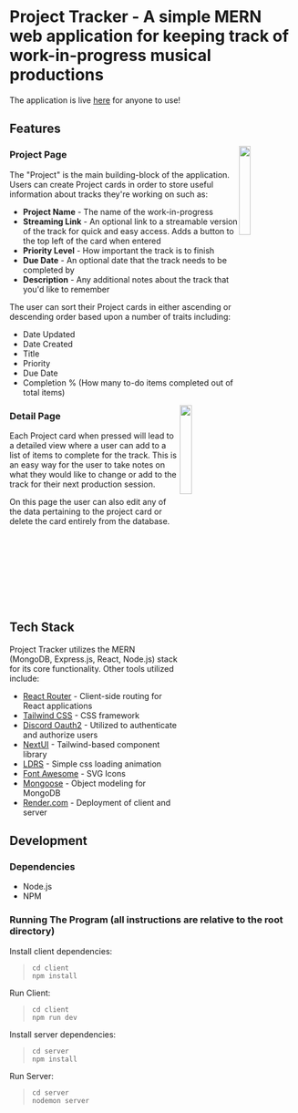 
# Project Tracker - A simple MERN web application for keeping track of work-in-progress musical productions

The application is live [here](https://tracker.aceauramusic.com) for anyone to use!

## Features


<img align="right" width="20%" src="https://github.com/user-attachments/assets/8d5a2f38-232d-4540-9571-ca8c904912fd" />

### Project Page

The "Project" is the main building-block of the application. Users can create Project cards in order to store useful information about tracks they're working on such as:
- **Project Name** - The name of the work-in-progress
- **Streaming Link** - An optional link to a streamable version of the track for quick and easy access. Adds a button to the top left of the card when entered
- **Priority Level** - How important the track is to finish
- **Due Date** - An optional date that the track needs to be completed by
- **Description** - Any additional notes about the track that you'd like to remember

The user can sort their Project cards in either ascending or descending order based upon a number of traits including:
- Date Updated
- Date Created
- Title
- Priority
- Due Date
- Completion % (How many to-do items completed out of total items)

<img align="right" width="20%" src="https://github.com/user-attachments/assets/ef32979b-723a-4ba6-872f-dfae473bb9bd" />

### Detail Page

Each Project card when pressed will lead to a detailed view where a user can add to a list of items to complete for the track. This is an easy way for the user to take notes on what they would like to change or add to the track for their next production session.

On this page the user can also edit any of the data pertaining to the project card or delete the card entirely from the database.
<br>
<br>
<br>
<br>
<br>
<br>
<br>
<br>
<br>

## Tech Stack

Project Tracker utilizes the MERN (MongoDB, Express.js, React, Node.js) stack for its core functionality. Other tools utilized include:
- [React Router](https://reactrouter.com/en/main) - Client-side routing for React applications
- [Tailwind CSS](https://v2.tailwindcss.com/) - CSS framework
- [Discord Oauth2](https://discord.com/developers/docs/topics/oauth2) - Utilized to authenticate and authorize users
- [NextUI](https://nextui.org/) - Tailwind-based component library
- [LDRS](https://uiball.com/ldrs/) - Simple css loading animation
- [Font Awesome](https://fontawesome.com/) - SVG Icons
- [Mongoose](https://mongoosejs.com/) - Object modeling for MongoDB
- [Render.com](https://render.com/) - Deployment of client and server

## Development

### Dependencies

- Node.js
- NPM

### Running The Program (all instructions are relative to the root directory)

Install client dependencies:
> `cd client` <br>
> `npm install`

Run Client:
> `cd client` <br>
> `npm run dev`

Install server dependencies:
> `cd server` <br>
> `npm install`

Run Server:
> `cd server` <br>
> `nodemon server`
